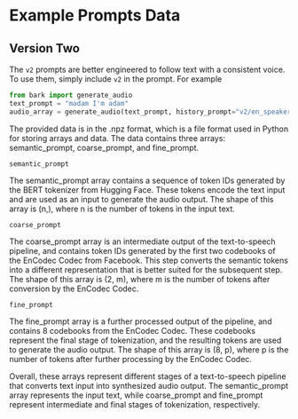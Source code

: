 # Example Prompts Data

## Version Two
The `v2` prompts are better engineered to follow text with a consistent voice.
To use them, simply include `v2` in the prompt. For example
```python
from bark import generate_audio
text_prompt = "madam I'm adam"
audio_array = generate_audio(text_prompt, history_prompt="v2/en_speaker_1")
```

The provided data is in the .npz format, which is a file format used in Python for storing arrays and data. The data contains three arrays: semantic_prompt, coarse_prompt, and fine_prompt.

```semantic_prompt```

The semantic_prompt array contains a sequence of token IDs generated by the BERT tokenizer from Hugging Face. These tokens encode the text input and are used as an input to generate the audio output. The shape of this array is (n,), where n is the number of tokens in the input text.

```coarse_prompt```

The coarse_prompt array is an intermediate output of the text-to-speech pipeline, and contains token IDs generated by the first two codebooks of the EnCodec Codec from Facebook. This step converts the semantic tokens into a different representation that is better suited for the subsequent step. The shape of this array is (2, m), where m is the number of tokens after conversion by the EnCodec Codec.

```fine_prompt```

The fine_prompt array is a further processed output of the pipeline, and contains 8 codebooks from the EnCodec Codec. These codebooks represent the final stage of tokenization, and the resulting tokens are used to generate the audio output. The shape of this array is (8, p), where p is the number of tokens after further processing by the EnCodec Codec.

Overall, these arrays represent different stages of a text-to-speech pipeline that converts text input into synthesized audio output. The semantic_prompt array represents the input text, while coarse_prompt and fine_prompt represent intermediate and final stages of tokenization, respectively.



